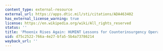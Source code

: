```yaml
---
content_type: external-resource
external_url: https://apps.dtic.mil/sti/citations/ADA463402
has_external_license_warning: true
license: https://en.wikipedia.org/wiki/All_rights_reserved
status: ''
title: 'Phoenix Rises Again: HUMINT Lessons for Counterinsurgency Operations (PDF)'
uid: d75c2522-766a-4e27-bfa5-5b4a73786214
wayback_url: ''
---
```

